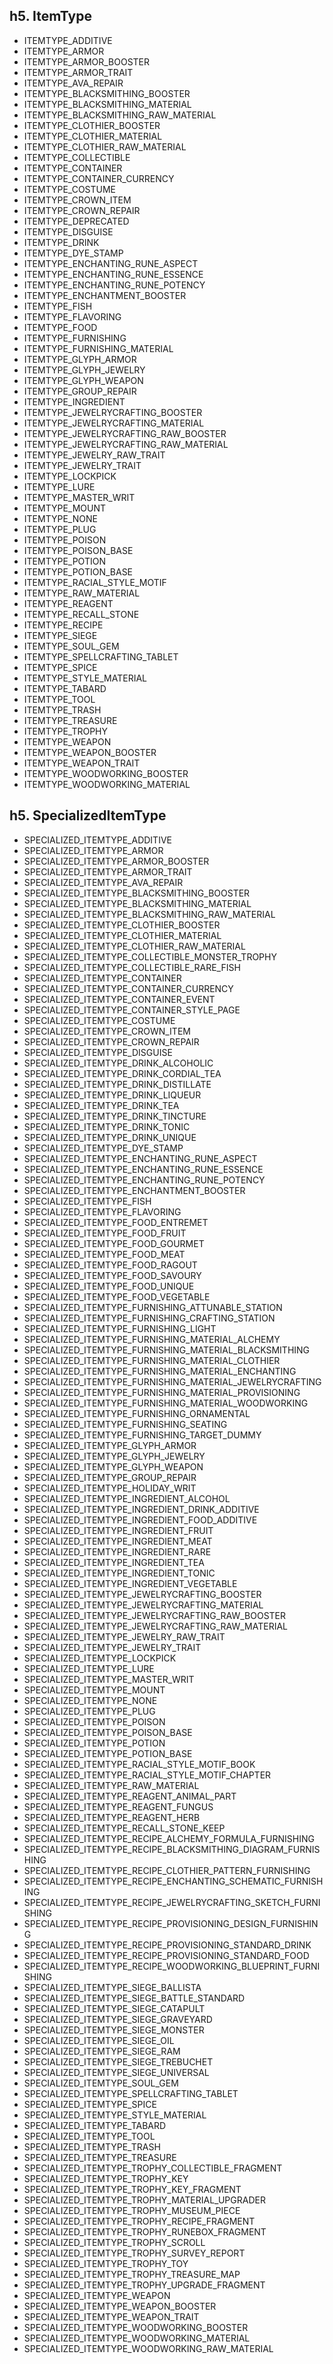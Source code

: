 

## h5. ItemType
* ITEMTYPE_ADDITIVE
* ITEMTYPE_ARMOR
* ITEMTYPE_ARMOR_BOOSTER
* ITEMTYPE_ARMOR_TRAIT
* ITEMTYPE_AVA_REPAIR
* ITEMTYPE_BLACKSMITHING_BOOSTER
* ITEMTYPE_BLACKSMITHING_MATERIAL
* ITEMTYPE_BLACKSMITHING_RAW_MATERIAL
* ITEMTYPE_CLOTHIER_BOOSTER
* ITEMTYPE_CLOTHIER_MATERIAL
* ITEMTYPE_CLOTHIER_RAW_MATERIAL
* ITEMTYPE_COLLECTIBLE
* ITEMTYPE_CONTAINER
* ITEMTYPE_CONTAINER_CURRENCY
* ITEMTYPE_COSTUME
* ITEMTYPE_CROWN_ITEM
* ITEMTYPE_CROWN_REPAIR
* ITEMTYPE_DEPRECATED
* ITEMTYPE_DISGUISE
* ITEMTYPE_DRINK
* ITEMTYPE_DYE_STAMP
* ITEMTYPE_ENCHANTING_RUNE_ASPECT
* ITEMTYPE_ENCHANTING_RUNE_ESSENCE
* ITEMTYPE_ENCHANTING_RUNE_POTENCY
* ITEMTYPE_ENCHANTMENT_BOOSTER
* ITEMTYPE_FISH
* ITEMTYPE_FLAVORING
* ITEMTYPE_FOOD
* ITEMTYPE_FURNISHING
* ITEMTYPE_FURNISHING_MATERIAL
* ITEMTYPE_GLYPH_ARMOR
* ITEMTYPE_GLYPH_JEWELRY
* ITEMTYPE_GLYPH_WEAPON
* ITEMTYPE_GROUP_REPAIR
* ITEMTYPE_INGREDIENT
* ITEMTYPE_JEWELRYCRAFTING_BOOSTER
* ITEMTYPE_JEWELRYCRAFTING_MATERIAL
* ITEMTYPE_JEWELRYCRAFTING_RAW_BOOSTER
* ITEMTYPE_JEWELRYCRAFTING_RAW_MATERIAL
* ITEMTYPE_JEWELRY_RAW_TRAIT
* ITEMTYPE_JEWELRY_TRAIT
* ITEMTYPE_LOCKPICK
* ITEMTYPE_LURE
* ITEMTYPE_MASTER_WRIT
* ITEMTYPE_MOUNT
* ITEMTYPE_NONE
* ITEMTYPE_PLUG
* ITEMTYPE_POISON
* ITEMTYPE_POISON_BASE
* ITEMTYPE_POTION
* ITEMTYPE_POTION_BASE
* ITEMTYPE_RACIAL_STYLE_MOTIF
* ITEMTYPE_RAW_MATERIAL
* ITEMTYPE_REAGENT
* ITEMTYPE_RECALL_STONE
* ITEMTYPE_RECIPE
* ITEMTYPE_SIEGE
* ITEMTYPE_SOUL_GEM
* ITEMTYPE_SPELLCRAFTING_TABLET
* ITEMTYPE_SPICE
* ITEMTYPE_STYLE_MATERIAL
* ITEMTYPE_TABARD
* ITEMTYPE_TOOL
* ITEMTYPE_TRASH
* ITEMTYPE_TREASURE
* ITEMTYPE_TROPHY
* ITEMTYPE_WEAPON
* ITEMTYPE_WEAPON_BOOSTER
* ITEMTYPE_WEAPON_TRAIT
* ITEMTYPE_WOODWORKING_BOOSTER
* ITEMTYPE_WOODWORKING_MATERIAL

## h5. SpecializedItemType
* SPECIALIZED_ITEMTYPE_ADDITIVE
* SPECIALIZED_ITEMTYPE_ARMOR
* SPECIALIZED_ITEMTYPE_ARMOR_BOOSTER
* SPECIALIZED_ITEMTYPE_ARMOR_TRAIT
* SPECIALIZED_ITEMTYPE_AVA_REPAIR
* SPECIALIZED_ITEMTYPE_BLACKSMITHING_BOOSTER
* SPECIALIZED_ITEMTYPE_BLACKSMITHING_MATERIAL
* SPECIALIZED_ITEMTYPE_BLACKSMITHING_RAW_MATERIAL
* SPECIALIZED_ITEMTYPE_CLOTHIER_BOOSTER
* SPECIALIZED_ITEMTYPE_CLOTHIER_MATERIAL
* SPECIALIZED_ITEMTYPE_CLOTHIER_RAW_MATERIAL
* SPECIALIZED_ITEMTYPE_COLLECTIBLE_MONSTER_TROPHY
* SPECIALIZED_ITEMTYPE_COLLECTIBLE_RARE_FISH
* SPECIALIZED_ITEMTYPE_CONTAINER
* SPECIALIZED_ITEMTYPE_CONTAINER_CURRENCY
* SPECIALIZED_ITEMTYPE_CONTAINER_EVENT
* SPECIALIZED_ITEMTYPE_CONTAINER_STYLE_PAGE
* SPECIALIZED_ITEMTYPE_COSTUME
* SPECIALIZED_ITEMTYPE_CROWN_ITEM
* SPECIALIZED_ITEMTYPE_CROWN_REPAIR
* SPECIALIZED_ITEMTYPE_DISGUISE
* SPECIALIZED_ITEMTYPE_DRINK_ALCOHOLIC
* SPECIALIZED_ITEMTYPE_DRINK_CORDIAL_TEA
* SPECIALIZED_ITEMTYPE_DRINK_DISTILLATE
* SPECIALIZED_ITEMTYPE_DRINK_LIQUEUR
* SPECIALIZED_ITEMTYPE_DRINK_TEA
* SPECIALIZED_ITEMTYPE_DRINK_TINCTURE
* SPECIALIZED_ITEMTYPE_DRINK_TONIC
* SPECIALIZED_ITEMTYPE_DRINK_UNIQUE
* SPECIALIZED_ITEMTYPE_DYE_STAMP
* SPECIALIZED_ITEMTYPE_ENCHANTING_RUNE_ASPECT
* SPECIALIZED_ITEMTYPE_ENCHANTING_RUNE_ESSENCE
* SPECIALIZED_ITEMTYPE_ENCHANTING_RUNE_POTENCY
* SPECIALIZED_ITEMTYPE_ENCHANTMENT_BOOSTER
* SPECIALIZED_ITEMTYPE_FISH
* SPECIALIZED_ITEMTYPE_FLAVORING
* SPECIALIZED_ITEMTYPE_FOOD_ENTREMET
* SPECIALIZED_ITEMTYPE_FOOD_FRUIT
* SPECIALIZED_ITEMTYPE_FOOD_GOURMET
* SPECIALIZED_ITEMTYPE_FOOD_MEAT
* SPECIALIZED_ITEMTYPE_FOOD_RAGOUT
* SPECIALIZED_ITEMTYPE_FOOD_SAVOURY
* SPECIALIZED_ITEMTYPE_FOOD_UNIQUE
* SPECIALIZED_ITEMTYPE_FOOD_VEGETABLE
* SPECIALIZED_ITEMTYPE_FURNISHING_ATTUNABLE_STATION
* SPECIALIZED_ITEMTYPE_FURNISHING_CRAFTING_STATION
* SPECIALIZED_ITEMTYPE_FURNISHING_LIGHT
* SPECIALIZED_ITEMTYPE_FURNISHING_MATERIAL_ALCHEMY
* SPECIALIZED_ITEMTYPE_FURNISHING_MATERIAL_BLACKSMITHING
* SPECIALIZED_ITEMTYPE_FURNISHING_MATERIAL_CLOTHIER
* SPECIALIZED_ITEMTYPE_FURNISHING_MATERIAL_ENCHANTING
* SPECIALIZED_ITEMTYPE_FURNISHING_MATERIAL_JEWELRYCRAFTING
* SPECIALIZED_ITEMTYPE_FURNISHING_MATERIAL_PROVISIONING
* SPECIALIZED_ITEMTYPE_FURNISHING_MATERIAL_WOODWORKING
* SPECIALIZED_ITEMTYPE_FURNISHING_ORNAMENTAL
* SPECIALIZED_ITEMTYPE_FURNISHING_SEATING
* SPECIALIZED_ITEMTYPE_FURNISHING_TARGET_DUMMY
* SPECIALIZED_ITEMTYPE_GLYPH_ARMOR
* SPECIALIZED_ITEMTYPE_GLYPH_JEWELRY
* SPECIALIZED_ITEMTYPE_GLYPH_WEAPON
* SPECIALIZED_ITEMTYPE_GROUP_REPAIR
* SPECIALIZED_ITEMTYPE_HOLIDAY_WRIT
* SPECIALIZED_ITEMTYPE_INGREDIENT_ALCOHOL
* SPECIALIZED_ITEMTYPE_INGREDIENT_DRINK_ADDITIVE
* SPECIALIZED_ITEMTYPE_INGREDIENT_FOOD_ADDITIVE
* SPECIALIZED_ITEMTYPE_INGREDIENT_FRUIT
* SPECIALIZED_ITEMTYPE_INGREDIENT_MEAT
* SPECIALIZED_ITEMTYPE_INGREDIENT_RARE
* SPECIALIZED_ITEMTYPE_INGREDIENT_TEA
* SPECIALIZED_ITEMTYPE_INGREDIENT_TONIC
* SPECIALIZED_ITEMTYPE_INGREDIENT_VEGETABLE
* SPECIALIZED_ITEMTYPE_JEWELRYCRAFTING_BOOSTER
* SPECIALIZED_ITEMTYPE_JEWELRYCRAFTING_MATERIAL
* SPECIALIZED_ITEMTYPE_JEWELRYCRAFTING_RAW_BOOSTER
* SPECIALIZED_ITEMTYPE_JEWELRYCRAFTING_RAW_MATERIAL
* SPECIALIZED_ITEMTYPE_JEWELRY_RAW_TRAIT
* SPECIALIZED_ITEMTYPE_JEWELRY_TRAIT
* SPECIALIZED_ITEMTYPE_LOCKPICK
* SPECIALIZED_ITEMTYPE_LURE
* SPECIALIZED_ITEMTYPE_MASTER_WRIT
* SPECIALIZED_ITEMTYPE_MOUNT
* SPECIALIZED_ITEMTYPE_NONE
* SPECIALIZED_ITEMTYPE_PLUG
* SPECIALIZED_ITEMTYPE_POISON
* SPECIALIZED_ITEMTYPE_POISON_BASE
* SPECIALIZED_ITEMTYPE_POTION
* SPECIALIZED_ITEMTYPE_POTION_BASE
* SPECIALIZED_ITEMTYPE_RACIAL_STYLE_MOTIF_BOOK
* SPECIALIZED_ITEMTYPE_RACIAL_STYLE_MOTIF_CHAPTER
* SPECIALIZED_ITEMTYPE_RAW_MATERIAL
* SPECIALIZED_ITEMTYPE_REAGENT_ANIMAL_PART
* SPECIALIZED_ITEMTYPE_REAGENT_FUNGUS
* SPECIALIZED_ITEMTYPE_REAGENT_HERB
* SPECIALIZED_ITEMTYPE_RECALL_STONE_KEEP
* SPECIALIZED_ITEMTYPE_RECIPE_ALCHEMY_FORMULA_FURNISHING
* SPECIALIZED_ITEMTYPE_RECIPE_BLACKSMITHING_DIAGRAM_FURNISHING
* SPECIALIZED_ITEMTYPE_RECIPE_CLOTHIER_PATTERN_FURNISHING
* SPECIALIZED_ITEMTYPE_RECIPE_ENCHANTING_SCHEMATIC_FURNISHING
* SPECIALIZED_ITEMTYPE_RECIPE_JEWELRYCRAFTING_SKETCH_FURNISHING
* SPECIALIZED_ITEMTYPE_RECIPE_PROVISIONING_DESIGN_FURNISHING
* SPECIALIZED_ITEMTYPE_RECIPE_PROVISIONING_STANDARD_DRINK
* SPECIALIZED_ITEMTYPE_RECIPE_PROVISIONING_STANDARD_FOOD
* SPECIALIZED_ITEMTYPE_RECIPE_WOODWORKING_BLUEPRINT_FURNISHING
* SPECIALIZED_ITEMTYPE_SIEGE_BALLISTA
* SPECIALIZED_ITEMTYPE_SIEGE_BATTLE_STANDARD
* SPECIALIZED_ITEMTYPE_SIEGE_CATAPULT
* SPECIALIZED_ITEMTYPE_SIEGE_GRAVEYARD
* SPECIALIZED_ITEMTYPE_SIEGE_MONSTER
* SPECIALIZED_ITEMTYPE_SIEGE_OIL
* SPECIALIZED_ITEMTYPE_SIEGE_RAM
* SPECIALIZED_ITEMTYPE_SIEGE_TREBUCHET
* SPECIALIZED_ITEMTYPE_SIEGE_UNIVERSAL
* SPECIALIZED_ITEMTYPE_SOUL_GEM
* SPECIALIZED_ITEMTYPE_SPELLCRAFTING_TABLET
* SPECIALIZED_ITEMTYPE_SPICE
* SPECIALIZED_ITEMTYPE_STYLE_MATERIAL
* SPECIALIZED_ITEMTYPE_TABARD
* SPECIALIZED_ITEMTYPE_TOOL
* SPECIALIZED_ITEMTYPE_TRASH
* SPECIALIZED_ITEMTYPE_TREASURE
* SPECIALIZED_ITEMTYPE_TROPHY_COLLECTIBLE_FRAGMENT
* SPECIALIZED_ITEMTYPE_TROPHY_KEY
* SPECIALIZED_ITEMTYPE_TROPHY_KEY_FRAGMENT
* SPECIALIZED_ITEMTYPE_TROPHY_MATERIAL_UPGRADER
* SPECIALIZED_ITEMTYPE_TROPHY_MUSEUM_PIECE
* SPECIALIZED_ITEMTYPE_TROPHY_RECIPE_FRAGMENT
* SPECIALIZED_ITEMTYPE_TROPHY_RUNEBOX_FRAGMENT
* SPECIALIZED_ITEMTYPE_TROPHY_SCROLL
* SPECIALIZED_ITEMTYPE_TROPHY_SURVEY_REPORT
* SPECIALIZED_ITEMTYPE_TROPHY_TOY
* SPECIALIZED_ITEMTYPE_TROPHY_TREASURE_MAP
* SPECIALIZED_ITEMTYPE_TROPHY_UPGRADE_FRAGMENT
* SPECIALIZED_ITEMTYPE_WEAPON
* SPECIALIZED_ITEMTYPE_WEAPON_BOOSTER
* SPECIALIZED_ITEMTYPE_WEAPON_TRAIT
* SPECIALIZED_ITEMTYPE_WOODWORKING_BOOSTER
* SPECIALIZED_ITEMTYPE_WOODWORKING_MATERIAL
* SPECIALIZED_ITEMTYPE_WOODWORKING_RAW_MATERIAL